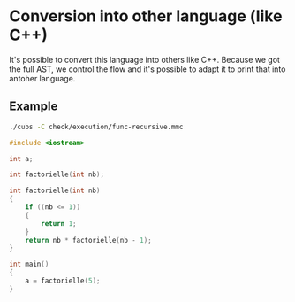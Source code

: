# Conversion into other language (like C++)

It's possible to convert this language into others like C++. Because we got the
full AST, we control the flow and it's possible to adapt it to print that into
antoher language.

## Example

```sh
./cubs -C check/execution/func-recursive.mmc
```

```cpp
#include <iostream>

int a;

int factorielle(int nb);

int factorielle(int nb)
{
	if ((nb <= 1))
	{
		return 1;
	}
	return nb * factorielle(nb - 1);
}

int main()
{
	a = factorielle(5);
}
```
